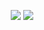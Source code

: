 <p align="center">
  <img src ="https://github-readme-stats.vercel.app/api?username=hXR16F&show_icons=true&count_private=true&theme=darcula&hide_border=true&include_all_commits=true&bg_color=00000000">
  <img src ="https://github-readme-stats.vercel.app/api/top-langs/?username=hXR16F&layout=compact&hide_border=true&theme=darcula&bg_color=00000000&langs_count=10&hide=php,css,roff">
</p>

<!-- <p align="center"><img src="https://user-images.githubusercontent.com/48186982/102784981-77934a00-439d-11eb-984b-925a052addf8.jpg" /></p> -->

